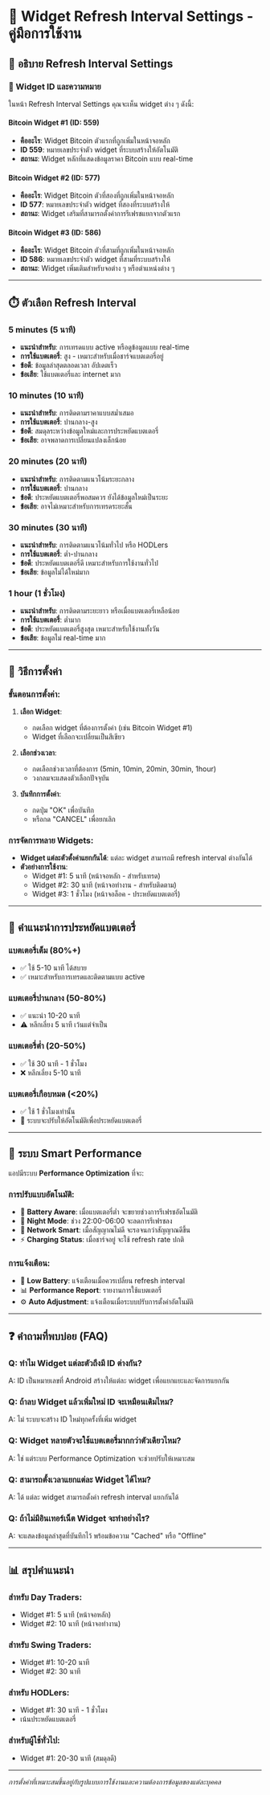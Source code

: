 # 🔄 Widget Refresh Interval Settings - คู่มือการใช้งาน

## 📱 อธิบาย Refresh Interval Settings

### 🎯 Widget ID และความหมาย

ในหน้า Refresh Interval Settings คุณจะเห็น widget ต่าง ๆ ดังนี้:

#### **Bitcoin Widget #1 (ID: 559)**
- **คืออะไร**: Widget Bitcoin ตัวแรกที่ถูกเพิ่มในหน้าจอหลัก
- **ID 559**: หมายเลขประจำตัว widget ที่ระบบสร้างให้อัตโนมัติ
- **สถานะ**: Widget หลักที่แสดงข้อมูลราคา Bitcoin แบบ real-time

#### **Bitcoin Widget #2 (ID: 577)**  
- **คืออะไร**: Widget Bitcoin ตัวที่สองที่ถูกเพิ่มในหน้าจอหลัก
- **ID 577**: หมายเลขประจำตัว widget ที่สองที่ระบบสร้างให้
- **สถานะ**: Widget เสริมที่สามารถตั้งค่าการรีเฟรชแยกจากตัวแรก

#### **Bitcoin Widget #3 (ID: 586)**
- **คืออะไร**: Widget Bitcoin ตัวที่สามที่ถูกเพิ่มในหน้าจอหลัก  
- **ID 586**: หมายเลขประจำตัว widget ที่สามที่ระบบสร้างให้
- **สถานะ**: Widget เพิ่มเติมสำหรับจอต่าง ๆ หรือตำแหน่งต่าง ๆ

---

## ⏱️ ตัวเลือก Refresh Interval

### **5 minutes (5 นาที)**
- **แนะนำสำหรับ**: การเทรดแบบ active หรือดูข้อมูลแบบ real-time
- **การใช้แบตเตอรี่**: สูง - เหมาะสำหรับเมื่อชาร์จแบตเตอรี่อยู่
- **ข้อดี**: ข้อมูลล่าสุดตลอดเวลา อัปเดตเร็ว
- **ข้อเสีย**: ใช้แบตเตอรี่และ internet มาก

### **10 minutes (10 นาที)**
- **แนะนำสำหรับ**: การติดตามราคาแบบสม่ำเสมอ
- **การใช้แบตเตอรี่**: ปานกลาง-สูง
- **ข้อดี**: สมดุลระหว่างข้อมูลใหม่และการประหยัดแบตเตอรี่
- **ข้อเสีย**: อาจพลาดการเปลี่ยนแปลงเล็กน้อย

### **20 minutes (20 นาที)**
- **แนะนำสำหรับ**: การติดตามแนวโน้มระยะกลาง
- **การใช้แบตเตอรี่**: ปานกลาง
- **ข้อดี**: ประหยัดแบตเตอรี่พอสมควร ยังได้ข้อมูลใหม่เป็นระยะ
- **ข้อเสีย**: อาจไม่เหมาะสำหรับการเทรดระยะสั้น

### **30 minutes (30 นาที)**
- **แนะนำสำหรับ**: การติดตามแนวโน้มทั่วไป หรือ HODLers
- **การใช้แบตเตอรี่**: ต่ำ-ปานกลาง
- **ข้อดี**: ประหยัดแบตเตอรี่ดี เหมาะสำหรับการใช้งานทั่วไป
- **ข้อเสีย**: ข้อมูลไม่ได้ใหม่มาก

### **1 hour (1 ชั่วโมง)**
- **แนะนำสำหรับ**: การติดตามระยะยาว หรือเมื่อแบตเตอรี่เหลือน้อย
- **การใช้แบตเตอรี่**: ต่ำมาก
- **ข้อดี**: ประหยัดแบตเตอรี่สูงสุด เหมาะสำหรับใช้งานทั้งวัน
- **ข้อเสีย**: ข้อมูลไม่ real-time มาก

---

## 🔧 วิธีการตั้งค่า

### **ขั้นตอนการตั้งค่า:**

1. **เลือก Widget**: 
   - กดเลือก widget ที่ต้องการตั้งค่า (เช่น Bitcoin Widget #1)
   - Widget ที่เลือกจะเปลี่ยนเป็นสีเขียว

2. **เลือกช่วงเวลา**:
   - กดเลือกช่วงเวลาที่ต้องการ (5min, 10min, 20min, 30min, 1hour)
   - วงกลมจะแสดงตัวเลือกปัจจุบัน

3. **บันทึกการตั้งค่า**:
   - กดปุ่ม "OK" เพื่อบันทึก
   - หรือกด "CANCEL" เพื่อยกเลิก

### **การจัดการหลาย Widgets:**

- **Widget แต่ละตัวตั้งค่าแยกกันได้**: แต่ละ widget สามารถมี refresh interval ต่างกันได้
- **ตัวอย่างการใช้งาน**:
  - Widget #1: 5 นาที (หน้าจอหลัก - สำหรับเทรด)
  - Widget #2: 30 นาที (หน้าจอทำงาน - สำหรับติดตาม)
  - Widget #3: 1 ชั่วโมง (หน้าจอล็อค - ประหยัดแบตเตอรี่)

---

## 🔋 คำแนะนำการประหยัดแบตเตอรี่

### **แบตเตอรี่เต็ม (80%+)**
- ✅ ใช้ 5-10 นาที ได้สบาย
- ✅ เหมาะสำหรับการเทรดและติดตามแบบ active

### **แบตเตอรี่ปานกลาง (50-80%)**
- ✅ แนะนำ 10-20 นาที
- ⚠️ หลีกเลี่ยง 5 นาที เว้นแต่จำเป็น

### **แบตเตอรี่ต่ำ (20-50%)**
- ✅ ใช้ 30 นาที - 1 ชั่วโมง
- ❌ หลีกเลี่ยง 5-10 นาที

### **แบตเตอรี่เกือบหมด (<20%)**
- ✅ ใช้ 1 ชั่วโมงเท่านั้น
- 🔋 ระบบจะปรับให้อัตโนมัติเพื่อประหยัดแบตเตอรี่

---

## 🤖 ระบบ Smart Performance

แอปมีระบบ **Performance Optimization** ที่จะ:

### **การปรับแบบอัตโนมัติ:**
- 🔋 **Battery Aware**: เมื่อแบตเตอรี่ต่ำ จะขยายช่วงการรีเฟรชอัตโนมัติ
- 🌙 **Night Mode**: ช่วง 22:00-06:00 จะลดการรีเฟรชลง
- 📶 **Network Smart**: เมื่อสัญญาณไม่ดี จะรอจนกว่าสัญญาณดีขึ้น
- ⚡ **Charging Status**: เมื่อชาร์จอยู่ จะใช้ refresh rate ปกติ

### **การแจ้งเตือน:**
- 🔔 **Low Battery**: แจ้งเตือนเมื่อควรเปลี่ยน refresh interval
- 📊 **Performance Report**: รายงานการใช้แบตเตอรี่
- ⚙️ **Auto Adjustment**: แจ้งเตือนเมื่อระบบปรับการตั้งค่าอัตโนมัติ

---

## ❓ คำถามที่พบบ่อย (FAQ)

### **Q: ทำไม Widget แต่ละตัวถึงมี ID ต่างกัน?**
A: ID เป็นหมายเลขที่ Android สร้างให้แต่ละ widget เพื่อแยกแยะและจัดการแยกกัน

### **Q: ถ้าลบ Widget แล้วเพิ่มใหม่ ID จะเหมือนเดิมไหม?**
A: ไม่ ระบบจะสร้าง ID ใหม่ทุกครั้งที่เพิ่ม widget

### **Q: Widget หลายตัวจะใช้แบตเตอรี่มากกว่าตัวเดียวไหม?**
A: ใช่ แต่ระบบ Performance Optimization จะช่วยปรับให้เหมาะสม

### **Q: สามารถตั้งเวลาแยกแต่ละ Widget ได้ไหม?**
A: ได้ แต่ละ widget สามารถตั้งค่า refresh interval แยกกันได้

### **Q: ถ้าไม่มีอินเทอร์เน็ต Widget จะทำอย่างไร?**
A: จะแสดงข้อมูลล่าสุดที่บันทึกไว้ พร้อมข้อความ "Cached" หรือ "Offline"

---

## 📊 สรุปคำแนะนำ

### **สำหรับ Day Traders:**
- Widget #1: 5 นาที (หน้าจอหลัก)
- Widget #2: 10 นาที (หน้าจอทำงาน)

### **สำหรับ Swing Traders:**
- Widget #1: 10-20 นาที
- Widget #2: 30 นาที

### **สำหรับ HODLers:**
- Widget #1: 30 นาที - 1 ชั่วโมง
- เน้นประหยัดแบตเตอรี่

### **สำหรับผู้ใช้ทั่วไป:**
- Widget #1: 20-30 นาที (สมดุลดี)

---

*การตั้งค่าที่เหมาะสมขึ้นอยู่กับรูปแบบการใช้งานและความต้องการข้อมูลของแต่ละบุคคล*